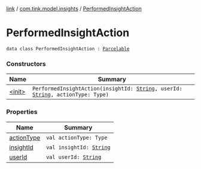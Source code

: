 [link](../../index.md) / [com.tink.model.insights](../index.md) / [PerformedInsightAction](./index.md)

# PerformedInsightAction

`data class PerformedInsightAction : `[`Parcelable`](https://developer.android.com/reference/android/os/Parcelable.html)

### Constructors

| Name | Summary |
|---|---|
| [&lt;init&gt;](-init-.md) | `PerformedInsightAction(insightId: `[`String`](https://kotlinlang.org/api/latest/jvm/stdlib/kotlin/-string/index.html)`, userId: `[`String`](https://kotlinlang.org/api/latest/jvm/stdlib/kotlin/-string/index.html)`, actionType: Type)` |

### Properties

| Name | Summary |
|---|---|
| [actionType](action-type.md) | `val actionType: Type` |
| [insightId](insight-id.md) | `val insightId: `[`String`](https://kotlinlang.org/api/latest/jvm/stdlib/kotlin/-string/index.html) |
| [userId](user-id.md) | `val userId: `[`String`](https://kotlinlang.org/api/latest/jvm/stdlib/kotlin/-string/index.html) |
